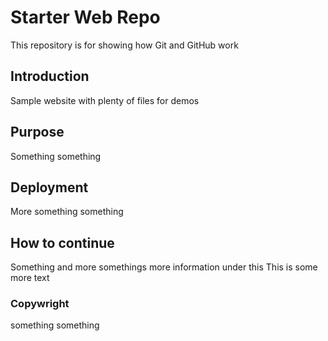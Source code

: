 # Starter Web Repo

This repository is for showing how Git and GitHub work

## Introduction

Sample website with plenty of files for demos

## Purpose 

Something something 

## Deployment

More something something

## How to continue

Something and more somethings
more information under this
This is some more text

### Copywright
something something